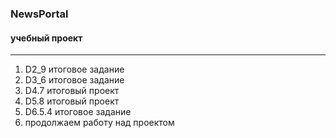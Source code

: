 ### NewsPortal
#### учебный проект
***
1. D2_9 итоговое задание
2. D3_6 итоговое задание
3. D4.7 итоговый проект
4. D5.8 итоговый проект
5. D6.5.4 итоговое задание
6. продолжаем работу над проектом

